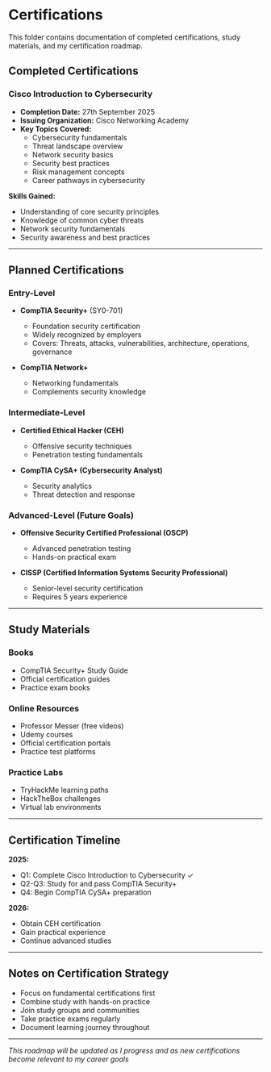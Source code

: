 # Certifications

This folder contains documentation of completed certifications, study materials, and my certification roadmap.

## Completed Certifications

### Cisco Introduction to Cybersecurity
- **Completion Date:** 27th September 2025
- **Issuing Organization:** Cisco Networking Academy
- **Key Topics Covered:**
  - Cybersecurity fundamentals
  - Threat landscape overview
  - Network security basics
  - Security best practices
  - Risk management concepts
  - Career pathways in cybersecurity

**Skills Gained:**
- Understanding of core security principles
- Knowledge of common cyber threats
- Network security fundamentals
- Security awareness and best practices

---


## Planned Certifications

### Entry-Level
- **CompTIA Security+** (SY0-701)
  - Foundation security certification
  - Widely recognized by employers
  - Covers: Threats, attacks, vulnerabilities, architecture, operations, governance

- **CompTIA Network+**
  - Networking fundamentals
  - Complements security knowledge

### Intermediate-Level
- **Certified Ethical Hacker (CEH)**
  - Offensive security techniques
  - Penetration testing fundamentals

- **CompTIA CySA+ (Cybersecurity Analyst)**
  - Security analytics
  - Threat detection and response

### Advanced-Level (Future Goals)
- **Offensive Security Certified Professional (OSCP)**
  - Advanced penetration testing
  - Hands-on practical exam

- **CISSP (Certified Information Systems Security Professional)**
  - Senior-level security certification
  - Requires 5 years experience

---

## Study Materials

### Books
- CompTIA Security+ Study Guide
- Official certification guides
- Practice exam books

### Online Resources
- Professor Messer (free videos)
- Udemy courses
- Official certification portals
- Practice test platforms

### Practice Labs
- TryHackMe learning paths
- HackTheBox challenges
- Virtual lab environments

---

## Certification Timeline

**2025:**
- Q1: Complete Cisco Introduction to Cybersecurity ✓
- Q2-Q3: Study for and pass CompTIA Security+
- Q4: Begin CompTIA CySA+ preparation

**2026:**
- Obtain CEH certification
- Gain practical experience
- Continue advanced studies

---

## Notes on Certification Strategy

- Focus on fundamental certifications first
- Combine study with hands-on practice
- Join study groups and communities
- Take practice exams regularly
- Document learning journey throughout

---

*This roadmap will be updated as I progress and as new certifications become relevant to my career goals*
